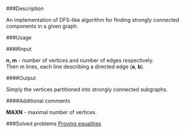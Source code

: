 ###Description

An implementation of DFS-like algorithm for finding strongly connected components in a given graph.

###Usage

####Input

<b>n, m</b> - number of vertices and number of edges respectively. <br>
Then m lines, each line describing a directed edge (<b>a</b>, <b>b</b>). <br> 

####Output

Simply the vertices partitioned into strongly connected subgraphs. 

####Additional comments

<b>MAXN</b> - maximal number of vertices. <br>

###Solved problems
[Proving equalities](www.spoj.com/problems/PMATRIX)
